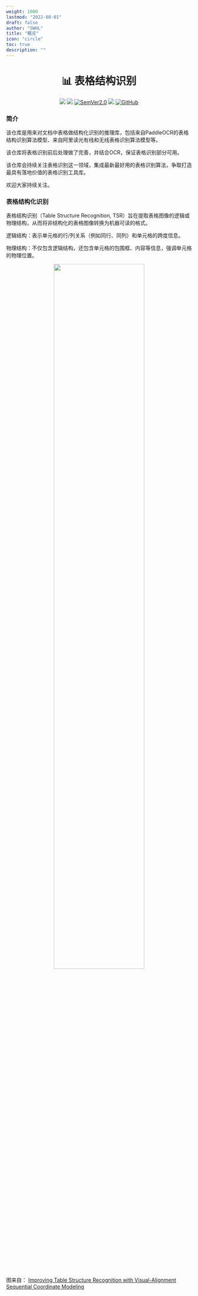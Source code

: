 ```yaml
---
weight: 1000
lastmod: "2022-08-01"
draft: false
author: "SWHL"
title: "概览"
icon: "circle"
toc: true
description: ""
---
```


<div align="center">
  <div align="center">
    <h1><b>📊 表格结构识别</b></h1>
  </div>
  <a href=""><img src="https://img.shields.io/badge/Python->=3.6,<3.12-aff.svg"></a>
  <a href=""><img src="https://img.shields.io/badge/OS-Linux%2C%20Mac%2C%20Win-pink.svg"></a>
  <a href="https://semver.org/"><img alt="SemVer2.0" src="https://img.shields.io/badge/SemVer-2.0-brightgreen"></a>
  <a href="https://github.com/psf/black"><img src="https://img.shields.io/badge/code%20style-black-000000.svg"></a>
  <a href="https://github.com/RapidAI/TableStructureRec/blob/c41bbd23898cb27a957ed962b0ffee3c74dfeff1/LICENSE"><img alt="GitHub" src="https://img.shields.io/badge/license-Apache 2.0-blue"></a>

</div>

### 简介
该仓库是用来对文档中表格做结构化识别的推理库，包括来自PaddleOCR的表格结构识别算法模型、来自阿里读光有线和无线表格识别算法模型等。

该仓库将表格识别前后处理做了完善，并结合OCR，保证表格识别部分可用。

该仓库会持续关注表格识别这一领域，集成最新最好用的表格识别算法，争取打造最具有落地价值的表格识别工具库。

欢迎大家持续关注。

### 表格结构化识别
表格结构识别（Table Structure Recognition, TSR）旨在提取表格图像的逻辑或物理结构，从而将非结构化的表格图像转换为机器可读的格式。

逻辑结构：表示单元格的行/列关系（例如同行、同列）和单元格的跨度信息。

物理结构：不仅包含逻辑结构，还包含单元格的包围框、内容等信息，强调单元格的物理位置。

<div align='center'>
   <img src="https://github.com/RapidAI/TableStructureRec/releases/download/v0.0.0/TSRFramework.jpg" width=70%>
</div>

图来自： [Improving Table Structure Recognition with Visual-Alignment Sequential Coordinate Modeling](https://openaccess.thecvf.com/content/CVPR2023/html/Huang_Improving_Table_Structure_Recognition_With_Visual-Alignment_Sequential_Coordinate_Modeling_CVPR_2023_paper.html)